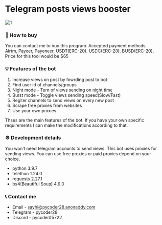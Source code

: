 # Telegram posts views booster

<img src="https://i.ibb.co/DV9rv2F/1.png" alt="1" border="0">

### 🛒 How to buy
You can contact me to buy this program. Accepted payment methods. Airtm, Payeer, Payoneer, USDT(ERC-20), USDC(ERC-20), BUSD(ERC-20). Price for this tool would be $65

### 💡 Features of the bot
1. Increase views on post by fowrding post to bot
2. Find user id of channels/groups
3. Night mode - Turn of views sending on night time
4. Burst mode - Toggle views sending speed(Slow/Fast)
5. Regiter channels to send views on every new post
6. Scrape free proxies from websites
7. Use your own proxies

Thses are the main features of the bot. If you have your own specific requirements I can make the modifications according to that.

### ⚙️ Development details
You won't need telegram accounts to send views. This bot uses proxies for sending views. You can use free proxies or paid proxies depend on your choice.
- python 3.9.7
- telethon 1.24.0
- requests 2.27.1
- bs4(Beautiful Soup) 4.9.0

### 📞 Contact me
* Email - sayhi@pycoder28.anonaddy.com
* Telegram - pycoder28
* Discord - pycoder#5722
